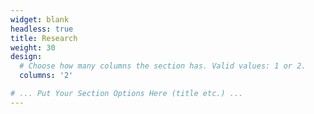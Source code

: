 ```yaml
---
widget: blank
headless: true
title: Research
weight: 30
design:
  # Choose how many columns the section has. Valid values: 1 or 2.
  columns: '2'

# ... Put Your Section Options Here (title etc.) ...
---
```

